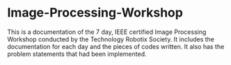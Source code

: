 # Image-Processing-Workshop

This is a documentation of the 7 day, IEEE certified Image Processing Workshop conducted by the Technology Robotix Society.
It includes the documentation for each day and the pieces of codes written.
It also has the problem statements that had been implemented.
